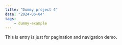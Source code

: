 ```yaml
---
title: "Dummy project 4"
date: "2024-06-04"
tags:
    - dummy-example
---
```


This is entry is just for pagination and navigation demo.